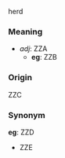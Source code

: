 herd
### Meaning
+ _adj_: ZZA
    + __eg__: ZZB

### Origin

ZZC

### Synonym

__eg__: ZZD

+ ZZE


